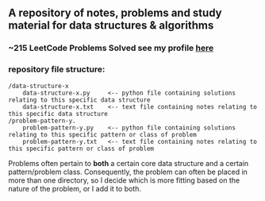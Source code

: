 ## A repository of notes, problems and study material for data structures & algorithms

### ~215 LeetCode Problems Solved see my profile [here](https://leetcode.com/MarcusDelVecchio/)

### repository file structure:
```
/data-structure-x
    data-structure-x.py     <-- python file containing solutions relating to this specific data structure
    data-structure-x.txt    <-- text file containing notes relating to this specific data structure
/problem-pattern-y.
    problem-pattern-y.py    <-- python file containing solutions relating to this specific pattern or class of problem
    problem-pattern-y.txt   <-- text file containing notes relating to this specific pattern or class of problem
```

Problems often pertain to **both** a certain core data structure and a certain pattern/problem class. Consequently, the problem can often be placed in more than one directory, so I decide which is more fitting based on the nature of the problem, or I add it to both.